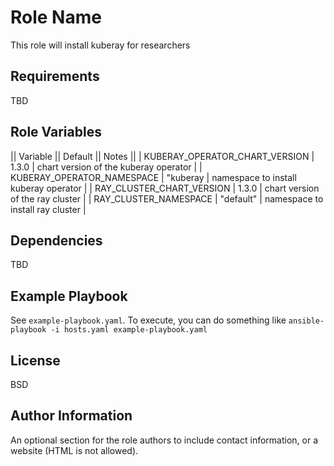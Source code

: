 Role Name
=========

This role will install kuberay for researchers

Requirements
------------

TBD

Role Variables
--------------

|| Variable || Default || Notes ||
| KUBERAY_OPERATOR_CHART_VERSION | 1.3.0 | chart version of the kuberay operator |
| KUBERAY_OPERATOR_NAMESPACE | "kuberay | namespace to install kuberay operator |
| RAY_CLUSTER_CHART_VERSION | 1.3.0 | chart version of the ray cluster |
| RAY_CLUSTER_NAMESPACE | "default" | namespace to install ray cluster |


Dependencies
------------

TBD

Example Playbook
----------------

See `example-playbook.yaml`. To execute, you can do something like `ansible-playbook -i hosts.yaml example-playbook.yaml`

License
-------

BSD

Author Information
------------------

An optional section for the role authors to include contact information, or a website (HTML is not allowed).
